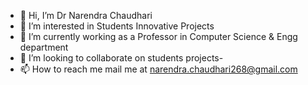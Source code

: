 - 👋 Hi, I’m Dr Narendra Chaudhari
- 👀 I’m interested in Students Innovative Projects 
- 🌱 I’m currently working as a Professor in Computer Science & Engg department  
- 💞️ I’m looking to collaborate on students projects- 
- 📫 How to reach me mail me at narendra.chaudhari268@gmail.com

<!---
--->
